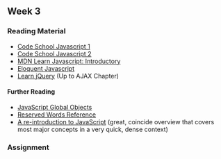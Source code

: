## Week 3

### Reading Material

- [Code School Javascript 1](https://www.codeschool.com/courses/javascript-road-trip-part-1)
- [Code School Javascript 2](https://www.codeschool.com/courses/javascript-road-trip-part-2)
- [MDN Learn Javascript: Introductory](https://developer.mozilla.org/en-US/learn/javascript)
- [Eloquent Javascript](http://eloquentjavascript.net/contents.html)
- [Learn jQuery](http://learn.jquery.com/) (Up to AJAX Chapter)

#### Further Reading

- [JavaScript Global Objects](https://developer.mozilla.org/en-US/docs/Web/JavaScript/Reference/Global_Objects)
- [Reserved Words Reference](https://developer.mozilla.org/en-US/docs/Web/JavaScript/Reference/Reserved_Words)
- [A re-introduction to JavaScript](https://developer.mozilla.org/en-US/docs/Web/JavaScript/A_re-introduction_to_JavaScript) (great, coincide overview that covers most major concepts in a very quick, dense context)

### Assignment

